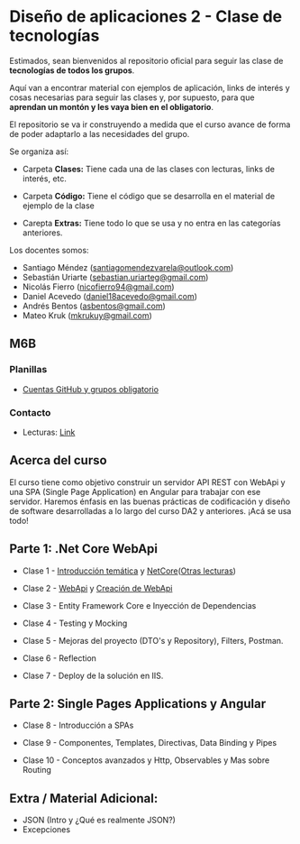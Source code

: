 # **Diseño de aplicaciones 2 - Clase de tecnologías**

Estimados, sean bienvenidos al repositorio oficial para seguir las clase de **tecnologías de todos los grupos**.

Aquí van a encontrar material con ejemplos de aplicación, links de interés y cosas necesarias para seguir las clases y, por supuesto, para que **aprendan un montón y les vaya bien en el obligatorio**.

El repositorio se va ir construyendo a medida que el curso avance de forma de poder adaptarlo a las necesidades del grupo.

Se organiza así:

- Carpeta **Clases:** Tiene cada una de las clases con lecturas, links de interés, etc.

- Carpeta **Código:** Tiene el código que se desarrolla en el material de ejemplo de la clase

- Carepta **Extras:** Tiene todo lo que se usa y no entra en las categorías anteriores.

Los docentes somos:

- Santiago Méndez (santiagomendezvarela@outlook.com)
- Sebastián Uriarte (sebastian.uriarteg@gmail.com)
- Nicolás Fierro (nicofierro94@gmail.com)
- Daniel Acevedo (daniel18acevedo@gmail.com)
- Andrés Bentos (asbentos@gmail.com)
- Mateo Kruk (mkrukuy@gmail.com)

## M6B

### Planillas

- [Cuentas GitHub y grupos obligatorio](https://docs.google.com/spreadsheets/d/1exLFzcBQRFvF13MuBj5lnB9PjY-G3GklHtl_xBgQIJA/edit?usp=sharing)

### Contacto

- Lecturas: [Link](https://cheerful-nation-1ca.notion.site/DA2-b7b2f6ec85964936bb35d449b643ebfd)

## Acerca del curso

El curso tiene como objetivo construir un servidor API REST con WebApi y una SPA (Single Page Application) en Angular para trabajar con ese servidor. Haremos énfasis en las buenas prácticas de codificación y diseño de software desarrolladas a lo largo del curso DA2 y anteriores. ¡Acá se usa todo!

## Parte 1: .Net Core WebApi

- Clase 1 - [Introducción temática](/Clases/Clase_01-Intro/Intro_StackTecnologías.md) y [NetCore](/Clases/Clase_01-Intro/1.2-.NET_Core.md)([Otras lecturas](https://www.notion.so/ASP-NET-Core-a1e2fee147cf44fbb2c6a7f962bd2341))

- Clase 2 - [WebApi](https://cheerful-nation-1ca.notion.site/APIs-REST-WebApis-b7244efa7c6f4a9084660d82813f3283) y [Creación de WebApi](https://cheerful-nation-1ca.notion.site/Guia-creacion-WebApi-87229a1a0b1642c0a5a1f5f108689476)

- Clase 3 - Entity Framework Core e Inyección de Dependencias

- Clase 4 - Testing y Mocking

- Clase 5 - Mejoras del proyecto (DTO's y Repository), Filters, Postman.

- Clase 6 - Reflection

- Clase 7 - Deploy de la solución en IIS.

## Parte 2: Single Pages Applications y Angular

- Clase 8 - Introducción a SPAs

- Clase 9 - Componentes, Templates, Directivas, Data Binding y Pipes

- Clase 10 - Conceptos avanzados y Http, Observables y Mas sobre Routing

## Extra / Material Adicional:

- JSON (Intro y ¿Qué es realmente JSON?)
- Excepciones
